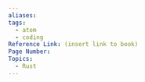 ```yaml
---
aliases:
tags:
  - atom
  - coding
Reference Link: (insert link to book)
Page Number:
Topics:
  - Rust
---
```


